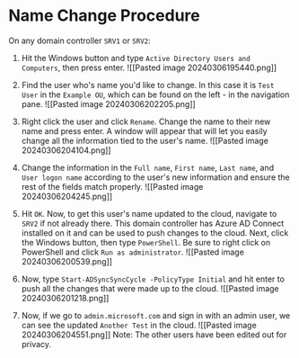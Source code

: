 # Name Change Procedure
On any domain controller `SRV1` or `SRV2`:
1. Hit the Windows button and type `Active Directory Users and Computers`, then press enter.
![[Pasted image 20240306195440.png]]

2. Find the user who's name you'd like to change. In this case it is `Test User` in the `Example OU`, which can be found on the left - in the navigation pane.
![[Pasted image 20240306202205.png]]

3. Right click the user and click `Rename`. Change the name to their new name and press enter. A window will appear that will let you easily change all the information tied to the user's name.
![[Pasted image 20240306204104.png]]

4. Change the information in the `Full name`, `First name`, `Last name`, and `User logon name` according to the user's new information and ensure the rest of the fields match properly.
![[Pasted image 20240306204245.png]]

5.  Hit `OK`. Now, to get this user's name updated to the cloud, navigate to `SRV2` if not already there. This domain controller has Azure AD Connect installed on it and can be used to push changes to the cloud. Next, click the Windows button, then type `PowerShell`. Be sure to right click on PowerShell and click `Run as administrator`.
![[Pasted image 20240306200539.png]]

6. Now, type `Start-ADSyncSyncCycle -PolicyType Initial` and hit enter to push all the changes that were made up to the cloud.
![[Pasted image 20240306201218.png]]

7. Now, if we go to `admin.microsoft.com` and sign in with an admin user, we can see the updated `Another Test` in the cloud.
![[Pasted image 20240306204551.png]]
Note: The other users have been edited out for privacy.